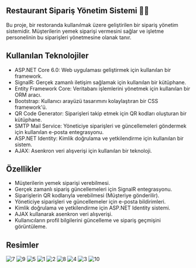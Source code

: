 ## Restaurant Sipariş Yönetim Sistemi 🍔🚀

Bu proje, bir restoranda kullanılmak üzere geliştirilen bir sipariş yönetim sistemidir. Müşterilerin yemek siparişi vermesini sağlar ve işletme personelinin bu siparişleri yönetmesine olanak tanır.

## Kullanılan Teknolojiler
- ASP.NET Core 6.0: Web uygulaması geliştirmek için kullanılan bir framework.
- SignalR: Gerçek zamanlı iletişim sağlamak için kullanılan bir kütüphane.
- Entity Framework Core: Veritabanı işlemlerini yönetmek için kullanılan bir ORM aracı.
- Bootstrap: Kullanıcı arayüzü tasarımını kolaylaştıran bir CSS framework'ü.
- QR Code Generator: Siparişleri takip etmek için QR kodları oluşturan bir kütüphane.
- SMTP Mail Service: Yöneticiye siparişleri ve güncellemeleri göndermek için kullanılan e-posta entegrasyonu.
- ASP.NET Identity: Kimlik doğrulama ve yetkilendirme için kullanılan bir sistem.
- AJAX: Asenkron veri alışverişi için kullanılan bir teknoloji.

## Özellikler
- Müşterilerin yemek siparişi verebilmesi.
- Gerçek zamanlı sipariş güncellemeleri için SignalR entegrasyonu.
- Siparişlerin QR kodlarıyla verebilmesi (Müşteriye gönderilir).
- Yöneticiye siparişleri ve güncellemeler için e-posta bildirimleri.
- Kimlik doğrulama ve yetkilendirme için ASP.NET Identity sistemi.
- AJAX kullanarak asenkron veri alışverişi.
- Kullanıcıların profil bilgilerini güncelleme ve sipariş geçmişini görüntüleme.

## Resimler
![7](https://github.com/abdks/UdemySignalRProject/assets/62968246/31ddbced-a6eb-465c-a68a-a1b39f0aed31)
![9](https://github.com/abdks/UdemySignalRProject/assets/62968246/0a878a64-8c4a-4244-a378-2f3cf32613f4)
![5](https://github.com/abdks/UdemySignalRProject/assets/62968246/280b6592-f102-49a0-b5ec-294e45b52b05)
![1](https://github.com/abdks/UdemySignalRProject/assets/62968246/4b980d28-929d-4520-a1c4-1618b7cd8013)
![2](https://github.com/abdks/UdemySignalRProject/assets/62968246/ad26ba1e-576b-4509-bc68-9715ac354f73)
![8](https://github.com/abdks/UdemySignalRProject/assets/62968246/510b54c0-7bd0-4930-8cd6-e7065a8a4b8f)
![4](https://github.com/abdks/UdemySignalRProject/assets/62968246/6ceb66a9-3114-4638-8f57-effb9e25d234)
![3](https://github.com/abdks/UdemySignalRProject/assets/62968246/269c0295-2ed8-42e4-a66c-6bebc0ef5e92)
![10](https://github.com/abdks/UdemySignalRProject/assets/62968246/9cb4530a-e397-4fc2-aec2-3df70c66b0d1)

